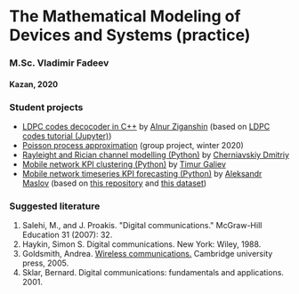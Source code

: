 
# The Mathematical Modeling of Devices and Systems (practice)
### M.Sc. Vladimir Fadeev
#### Kazan, 2020


### Student projects

- [LDPC codes decocoder in C++](https://github.com/kirlf/csp-modeling/blob/master/ldpc/cpp/spa.cpp) by [AInur Ziganshin](https://github.com/AinurZiga) (based on [LDPC codes tutorial (Jupyter)](https://nbviewer.org/github/kirlf/csp-modeling/blob/master/ldpc/ldpc.ipynb))
- [Poisson process approximation](https://github.com/kirlf/csp-modeling/blob/master/deprecated/python_task_2020.md) (group project, winter 2020)
- [Rayleight and Rician channel modelling (Python)](https://github.com/kirlf/csp-modeling/blob/master/channel_modelling.ipynb) by [Cherniavskiy Dmitriy](https://github.com/ChernD)
- [Mobile network KPI clustering (Python)](https://github.com/kirlf/csp-modeling/blob/master/data_analysis.ipynb) by [Timur Galiev](https://github.com/timurgaliev27)
- [Mobile network timeseries KPI forecasting (Python)](https://github.com/kirlf/csp-modeling/blob/master/timeseries_forecasting.ipynb) by [Aleksandr Maslov](https://github.com/AlexMaslik) (based on [this repository](https://github.com/kirlf/lte-kpi-ts-forecasting) and [this dataset](https://www.kaggle.com/datasets/vladimirfadeev/lte-technical-kpis))

### Suggested literature

 1. Salehi, M., and J. Proakis. "Digital communications." McGraw-Hill Education 31 (2007): 32.
 2. Haykin, Simon S. Digital communications. New York: Wiley, 1988.
 3. Goldsmith, Andrea. [Wireless communications.](http://wsl.stanford.edu/~andrea/Wireless/Book.pdf) Cambridge university press, 2005.
 4. Sklar, Bernard. Digital communications: fundamentals and applications. 2001.

